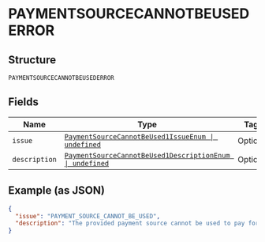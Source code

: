 
# PAYMENTSOURCECANNOTBEUSEDERROR

## Structure

`PAYMENTSOURCECANNOTBEUSEDERROR`

## Fields

| Name | Type | Tags | Description |
|  --- | --- | --- | --- |
| `issue` | [`PaymentSourceCannotBeUsed1IssueEnum \| undefined`](../../doc/models/payment-source-cannot-be-used-1-issue-enum.md) | Optional | - |
| `description` | [`PaymentSourceCannotBeUsed1DescriptionEnum \| undefined`](../../doc/models/payment-source-cannot-be-used-1-description-enum.md) | Optional | - |

## Example (as JSON)

```json
{
  "issue": "PAYMENT_SOURCE_CANNOT_BE_USED",
  "description": "The provided payment source cannot be used to pay for the order. Please try again with a different payment source by creating a new order."
}
```

